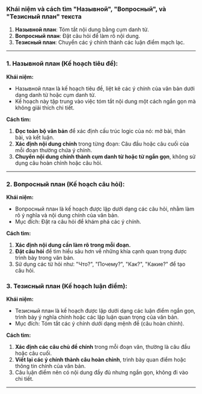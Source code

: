 ### **Khái niệm và cách tìm "Назывной", "Вопросный", và "Тезисный план" текста**

1. **Назывной план**: Tóm tắt nội dung bằng cụm danh từ.
2. **Вопросный план**: Đặt câu hỏi để làm rõ nội dung.
3. **Тезисный план**: Chuyển các ý chính thành các luận điểm mạch lạc.

---

### **1. Назывной план (Kế hoạch tiêu đề):**
**Khái niệm:**
- Назывной план là kế hoạch tiêu đề, liệt kê các ý chính của văn bản dưới dạng danh từ hoặc cụm danh từ. 
- Kế hoạch này tập trung vào việc tóm tắt nội dung một cách ngắn gọn mà không giải thích chi tiết.

**Cách tìm:**
1. **Đọc toàn bộ văn bản** để xác định cấu trúc logic của nó: mở bài, thân bài, và kết luận.
2. **Xác định nội dung chính** trong từng đoạn: Câu đầu hoặc câu cuối của mỗi đoạn thường chứa ý chính.
3. **Chuyển nội dung chính thành cụm danh từ hoặc từ ngắn gọn**, không sử dụng câu hoàn chỉnh hoặc câu hỏi.


---

### **2. Вопросный план (Kế hoạch câu hỏi):**
**Khái niệm:**
- Вопросный план là kế hoạch được lập dưới dạng các câu hỏi, nhằm làm rõ ý nghĩa và nội dung chính của văn bản.
- Mục đích: Đặt ra câu hỏi để khám phá các ý chính.

**Cách tìm:**
1. **Xác định nội dung cần làm rõ trong mỗi đoạn.**
2. **Đặt câu hỏi** để tìm hiểu sâu hơn về những khía cạnh quan trọng được trình bày trong văn bản.
3. Sử dụng các từ hỏi như: "Что?", "Почему?", "Как?", "Какие?" để tạo câu hỏi.



### **3. Тезисный план (Kế hoạch luận điểm):**
**Khái niệm:**
- Тезисный план là kế hoạch được lập dưới dạng các luận điểm ngắn gọn, trình bày ý nghĩa chính hoặc các lập luận quan trọng của văn bản.
- Mục đích: Tóm tắt các ý chính dưới dạng mệnh đề (câu hoàn chỉnh).

**Cách tìm:**
1. **Xác định các câu chủ đề chính** trong mỗi đoạn văn, thường là câu đầu hoặc câu cuối.
2. **Viết lại các ý chính thành câu hoàn chỉnh**, trình bày quan điểm hoặc thông tin chính của văn bản.
3. Câu luận điểm nên có nội dung đầy đủ nhưng ngắn gọn, không đi vào chi tiết.


---



